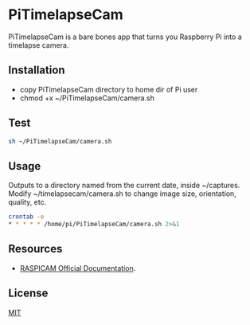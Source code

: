 # PiTimelapseCam

PiTimelapseCam is a bare bones app that turns you Raspberry Pi into a timelapse camera.

## Installation

* copy PiTimelapseCam directory to home dir of Pi user
* chmod +x ~/PiTimelapseCam/camera.sh

## Test

```bash
sh ~/PiTimelapseCam/camera.sh
```

## Usage

Outputs to a directory named from the current date, inside ~/captures.
Modify ~/timelapsecam/camera.sh to change image size, orientation, quality, etc.

```bash
crontab -e
* * * * * /home/pi/PiTimelapseCam/camera.sh 2>&1
```

## Resources
* [RASPICAM Official Documentation](https://www.raspberrypi.org/documentation/usage/camera/raspicam/).

## License
[MIT](https://choosealicense.com/licenses/mit/)
